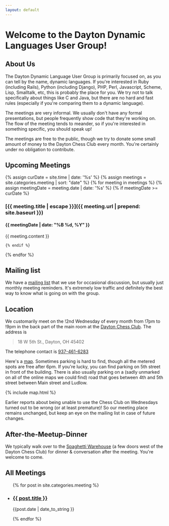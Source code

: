 ```yaml
---
layout: default
---
```

# Welcome to the Dayton Dynamic Languages User Group!

<a name="about"></a>

## About Us

The Dayton Dynamic Language User Group is primarily focused on, as
you can tell by the name, dynamic languages. If you're interested
in Ruby (including Rails), Python (including Django), PHP, Perl,
Javascript, Scheme, Lisp, Smalltalk, etc, this is probably the place
for you. We try not to talk specifically about things like C
and Java, but there are no hard and fast rules (especially if
you're comparing them to a dynamic language).

The meetings are very informal. We usually don't have any
formal presentations, but people frequently show code that they're
working on. The flow of the meeting tends to meander, so if you're
interested in something specific, you should speak up!


The meetings are free to the public, though we try to donate
some small amount of money to the Dayton Chess Club every month.
You're certainly under no obligation to contribute.

<a name="#next-meeting-topic"></a>

## Upcoming Meetings

{% assign curDate = site.time | date: '%s' %}
{% assign meetings = site.categories.meeting | sort: "date" %}
{% for meeting in meetings %}
    {% assign meetingDate = meeting.date | date: '%s' %}
    {% if meetingDate >= curDate %}

### [{{ meeting.title | escape }}]({{ meeting.url | prepend: site.baseurl }})

#### {{ meetingDate | date: "%B %d, %Y" }}

{{ meeting.content }}

    {% endif %}
{% endfor %}

<a name="ml"></a>

## Mailing list

We have a [mailing list](http://lists.dma1.org/listinfo.cgi/dynamic-lang-sig-dma1.org) that we use for occasional discussion, but usually just monthly meeting reminders. It's extremely low traffic and definitely the best way to know what is going on with the group.

<a name="location"></a>

## Location

We customarily meet on the !2nd Wednesday of every month from
!7pm to !9pm in the back part of the main room at
the [Dayton Chess Club](http://www.daytonchessclub.com/).
The address is

> 18 W 5th St., Dayton, OH 45402

The telephone contact is [937-461-6283](tel:937-461-6283)

Here's a [map](http://goo.gl/maps/GljT6). Sometimes parking is
hard to find, though all the metered spots are free after 6pm. If you're lucky, you can find parking on 5th street
in front of the building. There is also usually parking on a (sadly
unmarked on all of the online maps we could find) road that goes
between 4th and 5th street between Main street and Ludlow.

{% include map.html %}

Earlier reports about being unable to use the Chess Club on Wednesdays
turned out to be wrong (or at least premature)!  So our meeting place
remains unchanged, but keep an eye on the mailing list in case of
future changes.

<a name="post-meeting"></a>

## After-the-Meetup-Dinner

We typically walk over to the [Spaghetti Warehouse](http://www.meatballs.com/) (a few doors west of the Dayton Chess Club) for dinner & conversation after the meeting.
You're welcome to come.

<a name="past-meetings"></a>

## All Meetings

<ul>

{% for post in site.categories.meeting %}

  <li>
    <a href="{{post.url | prepend: site.url}}">
      <h3> {{ post.title }}</h3>
    </a>
    {{post.date | date_to_string }}
  </li>

{% endfor %}

</ul>
